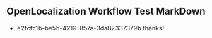 ## OpenLocalization Workflow Test MarkDown
* e2fcfc1b-be5b-4219-857a-3da82337379b 
thanks!<!--HONumber=Mar16_HO2-->
